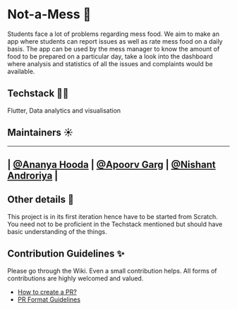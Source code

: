 # Not-a-Mess 🍱
Students face a lot of problems regarding mess food. We aim to make an app where students can report issues as well as rate mess food on a daily basis. The app can be used by the mess manager to know the amount of food to be prepared on a particular day, take a look into the dashboard where analysis and statistics of all the issues and complaints would be available.

## Techstack 👩‍💻
Flutter, Data analytics and visualisation

## Maintainers ☀️
----
| [@Ananya Hooda](https://github.com/Ananyaiitbhilai) | [@Apoorv Garg](https://github.com/Apoorvgarg-creator) | [@Nishant Androriya](https://github.com/M-A-D-A-R-A) |
-----

## Other details 📑
This project is in its first iteration hence have to be started from Scratch. You need not to be proficient in the Techstack mentioned but should have basic understanding of the things. 

## Contribution Guidelines ✨
Please go through the Wiki. Even a small contribution helps. All forms of contributions are highly welcomed and valued.
- [How to create a PR?](https://github.com/OpenLake/Not-a-Mess/wiki/How-to-create-a-PR%3F)
- [PR Format Guidelines](https://github.com/OpenLake/Not-a-Mess/wiki/PR-Format-Guidelines)
